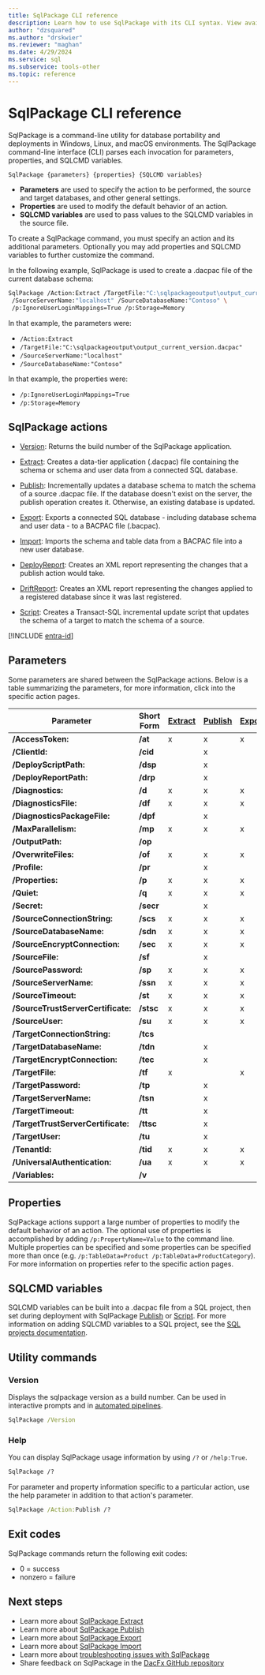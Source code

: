 ```yaml
---
title: SqlPackage CLI reference
description: Learn how to use SqlPackage with its CLI syntax. View available parameters, properties, and SQLCMD variables.
author: "dzsquared"
ms.author: "drskwier"
ms.reviewer: "maghan"
ms.date: 4/29/2024
ms.service: sql
ms.subservice: tools-other
ms.topic: reference
---
```


# SqlPackage CLI reference

SqlPackage is a command-line utility for database portability and deployments in Windows, Linux, and macOS environments.  The SqlPackage command-line interface (CLI) parses each invocation for parameters, properties, and SQLCMD variables.

```bash
SqlPackage {parameters} {properties} {SQLCMD variables}
```

- **Parameters** are used to specify the action to be performed, the source and target databases, and other general settings.
- **Properties** are used to modify the default behavior of an action.
- **SQLCMD variables** are used to pass values to the SQLCMD variables in the source file.

To create a SqlPackage command, you must specify an action and its additional parameters. Optionally you may add properties and SQLCMD variables to further customize the command.

In the following example, SqlPackage is used to create a .dacpac file of the current database schema:

```bash
SqlPackage /Action:Extract /TargetFile:"C:\sqlpackageoutput\output_current_version.dacpac" \
 /SourceServerName:"localhost" /SourceDatabaseName:"Contoso" \
 /p:IgnoreUserLoginMappings=True /p:Storage=Memory
```
In that example, the parameters were:
- `/Action:Extract`
- `/TargetFile:"C:\sqlpackageoutput\output_current_version.dacpac"`
- `/SourceServerName:"localhost"`
- `/SourceDatabaseName:"Contoso"`

In that example, the properties were:
- `/p:IgnoreUserLoginMappings=True`
- `/p:Storage=Memory`

## SqlPackage actions
  
- [Version](#version): Returns the build number of the SqlPackage application.

- [Extract](sqlpackage-extract.md): Creates a data-tier application (.dacpac) file containing the schema or schema and user data from a connected SQL database. 
  
- [Publish](sqlpackage-publish.md): Incrementally updates a database schema to match the schema of a source .dacpac file. If the database doesn't exist on the server, the publish operation creates it. Otherwise, an existing database is updated. 
  
- [Export](sqlpackage-export.md): Exports a connected SQL database - including database schema and user data - to a BACPAC file (.bacpac). 
  
- [Import](sqlpackage-import.md): Imports the schema and table data from a BACPAC file into a new user database. 
  
- [DeployReport](sqlpackage-deploy-drift-report.md): Creates an XML report representing the changes that a publish action would take. 
  
- [DriftReport](sqlpackage-deploy-drift-report.md): Creates an XML report representing the changes applied to a registered database since it was last registered. 
  
- [Script](sqlpackage-script.md): Creates a Transact-SQL incremental update script that updates the schema of a target to match the schema of a source. 
  
  
[!INCLUDE [entra-id](../../includes/entra-id-hard-coded.md)]


## Parameters

Some parameters are shared between the SqlPackage actions. Below is a table summarizing the parameters, for more information, click into the specific action pages.

| Parameter | Short Form | [Extract](sqlpackage-extract.md#parameters-for-the-extract-action) | [Publish](sqlpackage-publish.md#parameters-for-the-publish-action) | [Export](sqlpackage-export.md#parameters-for-the-export-action) | [Import](sqlpackage-import.md#parameters-for-the-import-action) | [DeployReport](sqlpackage-deploy-drift-report.md#deployreport-action-parameters) | [DriftReport](sqlpackage-deploy-drift-report.md#driftreport-action-parameters) | [Script](sqlpackage-script.md#parameters-for-the-script-action) |
|---|---|---|---|---|---|---|---|---|
|**/AccessToken:**|**/at**| x | x | x | x | x | x | x |
|**/ClientId:**|**/cid**| | x | | | | | |
|**/DeployScriptPath:**|**/dsp**| | x | | | | | x |
|**/DeployReportPath:**|**/drp**| | x | | | | | x |
|**/Diagnostics:**|**/d**| x | x | x | x | x | x | x |
|**/DiagnosticsFile:**|**/df**| x | x | x | x | x | x | x |
|**/DiagnosticsPackageFile:**|**/dpf**| | x | | x | | | |
|**/MaxParallelism:**|**/mp**| x | x | x | x | x | x | x |
|**/OutputPath:**|**/op**|  |  |  | | x | x | x |
|**/OverwriteFiles:**|**/of**| x | x | x | | x | x | x |
|**/Profile:**|**/pr**| | x | | | x | | x |
|**/Properties:**|**/p**| x | x | x | x | x | | x |
|**/Quiet:**|**/q**| x | x | x | x | x | x | x |
|**/Secret:**|**/secr**| | x | | | | | |
|**/SourceConnectionString:**|**/scs**| x | x | x | | x | | x |
|**/SourceDatabaseName:**|**/sdn**| x | x | x | | x | | x |
|**/SourceEncryptConnection:**|**/sec**| x | x | x | | x | | x |
|**/SourceFile:**|**/sf**| | x | | x | x | | x |
|**/SourcePassword:**|**/sp**| x | x | x | | x | | x |
|**/SourceServerName:**|**/ssn**| x | x | x | | x | | x |
|**/SourceTimeout:**|**/st**| x | x | x | | x | | x |
|**/SourceTrustServerCertificate:**|**/stsc**| x | x | x | | x | | x |
|**/SourceUser:**|**/su**| x | x | x | | x | | x |
|**/TargetConnectionString:**|**/tcs**| | | | x | x | x | x |
|**/TargetDatabaseName:**|**/tdn**| | x | | x | x | x | x |
|**/TargetEncryptConnection:**|**/tec**| | x | | x | x | x | x |
|**/TargetFile:**|**/tf**| x | | x | | x | | x |
|**/TargetPassword:**|**/tp**| | x | | x | x | x | x |
|**/TargetServerName:**|**/tsn**| | x | | x | x | x | x |
|**/TargetTimeout:**|**/tt**| | x | | x | x | x | x |
|**/TargetTrustServerCertificate:**|**/ttsc**| | x | | x | x | x | x |
|**/TargetUser:**|**/tu**| | x | | x | x | x | x |
|**/TenantId:**|**/tid**| x | x | x | x | x | x | x |
|**/UniversalAuthentication:**|**/ua**| x | x | x | x | x | x | x |
|**/Variables:**|**/v**| | | | | x | | x |

## Properties

SqlPackage actions support a large number of properties to modify the default behavior of an action. The optional use of properties is accomplished by adding `/p:PropertyName=Value` to the command line. Multiple properties can be specified and some properties can be specified more than once (e.g. `/p:TableData=Product /p:TableData=ProductCategory`). For more information on properties refer to the specific action pages.

## SQLCMD variables

SQLCMD variables can be built into a .dacpac file from a SQL project, then set during deployment with SqlPackage [Publish](sqlpackage-publish.md) or [Script](sqlpackage-script.md). For more information on adding SQLCMD variables to a SQL project, see the [SQL projects documentation](/azure-data-studio/extensions/sql-database-project-extension-sdk-style-projects#sqlcmd-variables).


## Utility commands

### Version

Displays the sqlpackage version as a build number. Can be used in interactive prompts and in [automated pipelines](sqlpackage-pipelines.md).

```cmd
SqlPackage /Version
```

### Help

You can display SqlPackage usage information by using `/?` or `/help:True`.

```cmd
SqlPackage /?
```

For parameter and property information specific to a particular action, use the help parameter in addition to that action's parameter.

```cmd
SqlPackage /Action:Publish /?
```

## Exit codes

SqlPackage commands return the following exit codes:

- 0 = success
- nonzero = failure

## Next steps

- Learn more about [SqlPackage Extract](sqlpackage-extract.md)
- Learn more about [SqlPackage Publish](sqlpackage-publish.md)
- Learn more about [SqlPackage Export](sqlpackage-export.md)
- Learn more about [SqlPackage Import](sqlpackage-import.md)
- Learn more about [troubleshooting issues with SqlPackage](troubleshooting-issues-and-performance-with-sqlpackage.md)
- Share feedback on SqlPackage in the [DacFx GitHub repository](https://github.com/microsoft/DacFx)
